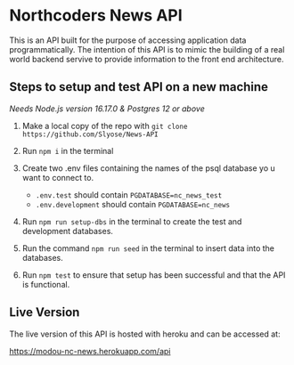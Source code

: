 # Northcoders News API

This is an API built for the purpose of accessing application data programmatically. The intention of this API is to mimic the building of a real world backend servive to provide information to the front end architecture.

## Steps to setup and test API on a new machine

_Needs Node.js version 16.17.0 & Postgres 12 or above_

1. Make a local copy of the repo with `git clone https://github.com/Slyose/News-API`

2. Run `npm i` in the terminal

3. Create two .env files containing the names of the psql database yo u want to connect to.

   - `.env.test` should contain `PGDATABASE=nc_news_test`
   - `.env.development` should contain `PGDATABASE=nc_news`

4. Run `npm run setup-dbs` in the terminal to create the test and development databases.

5. Run the command `npm run seed` in the terminal to insert data into the databases.

6. Run `npm test` to ensure that setup has been successful and that the API is functional.

## Live Version

The live version of this API is hosted with heroku and can be accessed at:

https://modou-nc-news.herokuapp.com/api
